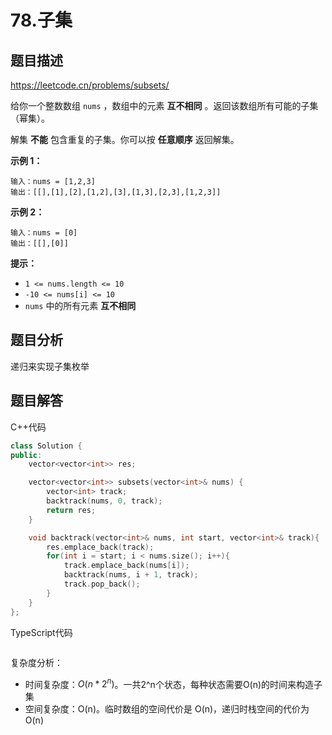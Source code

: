 # 78.子集

## 题目描述 

https://leetcode.cn/problems/subsets/

给你一个整数数组 `nums` ，数组中的元素 **互不相同** 。返回该数组所有可能的子集（幂集）。

解集 **不能** 包含重复的子集。你可以按 **任意顺序** 返回解集。

 

**示例 1：**

```
输入：nums = [1,2,3]
输出：[[],[1],[2],[1,2],[3],[1,3],[2,3],[1,2,3]]
```

**示例 2：**

```
输入：nums = [0]
输出：[[],[0]]
```

**提示：**

- `1 <= nums.length <= 10`
- `-10 <= nums[i] <= 10`
- `nums` 中的所有元素 **互不相同**



## 题目分析

递归来实现子集枚举



## 题目解答

C++代码

```c++
class Solution {
public:
    vector<vector<int>> res;

    vector<vector<int>> subsets(vector<int>& nums) {
        vector<int> track;
        backtrack(nums, 0, track);
        return res;
    }

    void backtrack(vector<int>& nums, int start, vector<int>& track){
        res.emplace_back(track);
        for(int i = start; i < nums.size(); i++){
            track.emplace_back(nums[i]);
            backtrack(nums, i + 1, track);
            track.pop_back();
        }
    }
};
```

TypeScript代码

```typescript

```

复杂度分析：

* 时间复杂度：$O(n*2^n)$。一共2^n个状态，每种状态需要O(n)的时间来构造子集
* 空间复杂度：O(n)。临时数组的空间代价是 O(n)，递归时栈空间的代价为 O(n)

